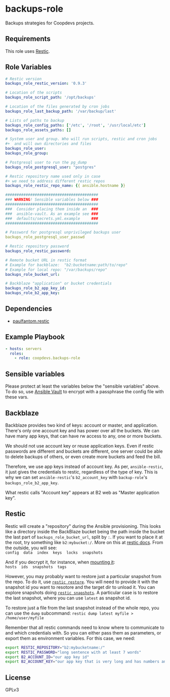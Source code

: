 backups-role
=========

Backups strategies for Coopdevs projects.

Requirements
------------

This role uses [Restic](https://restic.net).

Role Variables
--------------
```yaml
# Restic version
backups_role_restic_version: '0.9.3'

# Location of the scripts
backups_role_script_path: '/opt/backups'

# Location of the files generated by cron jobs
backups_role_last_backup_path: '/var/backup/last'

# Lists of paths to backup
backups_role_config_paths: ['/etc', '/root', '/usr/local/etc']
backups_role_assets_paths: []

# System user and group. Who will run scripts, restic and cron jobs
#+  and will own directories and files
backups_role_user:
backups_role_group:

# Postgresql user to run the pg_dump
backups_role_postgresql_user: "postgres"

# Restic repository name used only in case
#+ we need to address different restic repos
backups_role_restic_repo_name: {{ ansible.hostname }}

#########################################
### WARNING! Sensible variables below ###
#########################################
###  Consider placing them inside an  ###
###  ansible-vault. As an example see ###
###  defaults/secrets.yml.example     ###
#########################################

# Password for postgresql unprivileged backups user 
backups_role_postgresql_user_passwd

# Restic repository password
backups_role_restic_password:

# Remote bucket URL in restic format
# Example for backblaze:  "b2:bucketname:path/to/repo"
# Example for local repo: "/var/backups/repo"
backups_role_bucket_url:

# Backblaze "application" or bucket credentials
backups_role_b2_app_key_id:
backups_role_b2_app_key:
```


Dependencies
------------

* [paulfantom.restic](https://galaxy.ansible.com/paulfantom/restic)

Example Playbook
----------------

```yaml
- hosts: servers
  roles:
    - role: coopdevs.backups-role
```

Sensible variables
------------------
Please protect at least the variables below the "sensible variables" above. To do so, use [Ansible Vault](https://docs.ansible.com/ansible/latest/user_guide/vault.html) to encrypt with a passphrase the config file with these vars.


Backblaze
---------
Backblaze provides two kind of keys: account or master, and application. There's only one account key and has power over all the buckets. We can have many app keys, that can have rw access to any, one or more buckets.

We should not use account key or reuse application keys. Even if restic passwords are different and buckets are different, one server could be able to delete backups of others, or even create more buckets and feed the bill.

Therefore, we use app keys instead of account key. As per, `ansible-restic`, it just gives the credentials to restic, regardless of the type of key. This is why we can set `ansible-restic`'s `b2_account_key` with `backup-role`'s `backups_role_b2_app_key`.

What restic calls "Account key" appears at B2 web as "Master application key".


Restic
------

Restic will create a "repository" during the Ansible provisioning. This looks like a directory inside the BackBlaze bucket being the path inside the bucket the last part of `backups_role_bucket_url`, split by `:`. If you want to place it at the root, try something like `b2:mybucket:/`. More on this at [restic docs](https://restic.readthedocs.io/en/latest/030_preparing_a_new_repo.html#backblaze-b2). From the outside, you will see:  
`config  data  index  keys  locks  snapshots`

And if you decrypt it, for instance, when [mounting it](https://restic.readthedocs.io/en/latest/050_restore.html#restore-using-mount):  
`hosts  ids  snapshots  tags`

However, you may probably want to restore just a particular snapshot from the repo. To do it, use [`restic restore`](https://restic.readthedocs.io/en/latest/050_restore.html#restoring-from-a-snapshot). You will need to provide it with the snapshot id you want to resotore and the target dir to unload it. You can explore snapshots doing [`restic snapshots`](https://restic.readthedocs.io/en/latest/045_working_with_repos.html#listing-all-snapshots). A particular case is to restore the last snapshot, where you can use `latest` as snapshot id.

To restore just a file from the last snapshot instead of the whole repo, you can use the `dump` subcommand: `restic dump latest myfile > /home/user/myfile`

Remember that all restic commands need to know where to communicate to and which credentials with. So you can either pass them as parameters, or export them as environment variables. For this case, we need:

```sh
export RESTIC_REPOSITORY="b2:mybucketname:/"
export RESTIC_PASSWORD="long sentence with at least 7 words"
export B2_ACCOUNT_ID="our app key id"
export B2_ACCOUNT_KEY="our app key that is very long and has numbers and uppercase letters"
```


License
-------

GPLv3
